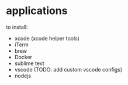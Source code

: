 # applications

to install:
- xcode (xcode helper tools)
- iTerm
- brew
- Docker
- sublime text
- vscode (TODO: add custom vscode configs)
- nodejs
